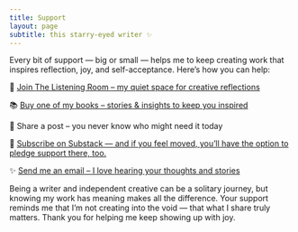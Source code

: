 ```yaml
---
title: Support 
layout: page
subtitle: this starry-eyed writer ✨
---
```


Every bit of support — big or small — helps me to keep creating work that inspires reflection, joy, and self-acceptance. Here’s how you can help:

  🌙 [Join The Listening Room – my quiet space for creative reflections](https://payhip.com/b/ROPCQ)

  📚 [Buy one of my books – stories & insights to keep you inspired](https://payhip.com/ArcadiaPage)

  💌 Share a post – you never know who might need it today

  💖 [Subscribe on Substack — and if you feel moved, you’ll have the option to pledge support there, too.](https://arcadiapage.substack.com) 

  ✨ [Send me an email – I love hearing your thoughts and stories](mailto:arcadia@arcadiapage.com)

Being a writer and independent creative can be a solitary journey, but knowing my work has meaning makes all the difference. Your support reminds me that I’m not creating into the void — that what I share truly matters.
Thank you for helping me keep showing up with joy.
